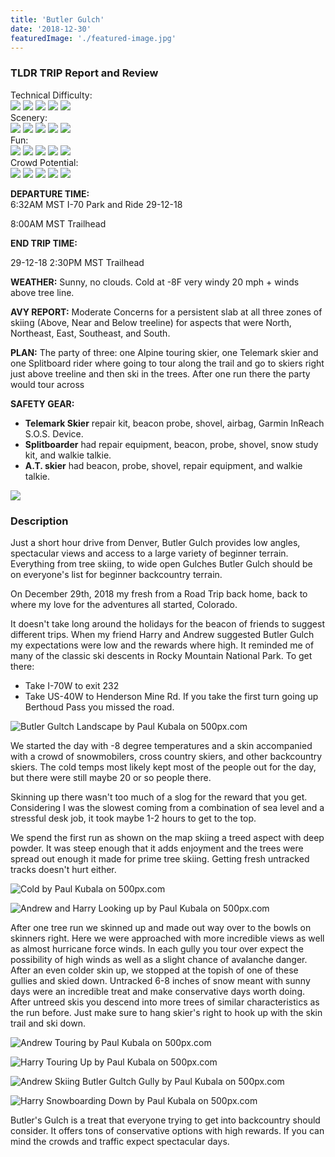 ```yaml
---
title: 'Butler Gulch'
date: '2018-12-30'
featuredImage: './featured-image.jpg'
---
```


<h3>TLDR TRIP Report and Review</h3>

<div class="ratting-grid">
  <div class="col">
    Technical Difficulty:
  </div>
  <div class="col">
    <img src="https://i.imgur.com/BbRJqcu.png" />
    <img src="https://i.imgur.com/YG99sE7.png" />
    <img src="https://i.imgur.com/YG99sE7.png" />
    <img src="https://i.imgur.com/YG99sE7.png" />
    <img src="https://i.imgur.com/YG99sE7.png" />
  </div>
</div>

<div class="ratting-grid">
  <div class="col">
  Scenery:
  </div>
  <div class="col">
    <img src="https://i.imgur.com/BbRJqcu.png" />
    <img src="https://i.imgur.com/BbRJqcu.png" />
    <img src="https://i.imgur.com/BbRJqcu.png" />
    <img src="https://i.imgur.com/BbRJqcu.png" />
    <img src="https://i.imgur.com/YG99sE7.png" />
  </div>
</div>

<div class="ratting-grid">
  <div class="col">
    Fun:
  </div>
  <div class="col">
    <img src="https://i.imgur.com/BbRJqcu.png" />
    <img src="https://i.imgur.com/BbRJqcu.png" />
    <img src="https://i.imgur.com/BbRJqcu.png" />
    <img src="https://i.imgur.com/BbRJqcu.png" />
    <img src="https://i.imgur.com/YG99sE7.png" />
  </div>
</div>

<div class="ratting-grid">
  <div class="col">
  Crowd Potential:
  </div>
  <div class="col">
    <img src="https://i.imgur.com/BbRJqcu.png" />
    <img src="https://i.imgur.com/BbRJqcu.png" />
    <img src="https://i.imgur.com/BbRJqcu.png" />
    <img src="https://i.imgur.com/BbRJqcu.png" />
    <img src="https://i.imgur.com/YG99sE7.png" />
  </div>
</div>

<div class="chunk">

**DEPARTURE TIME:**  
6:32AM MST I-70 Park and Ride 29-12-18

8:00AM MST Trailhead

</div>

<div class="chunk">

**END TRIP TIME:**

29-12-18 2:30PM MST Trailhead

</div>
<div class="chunk">

**WEATHER:** Sunny, no clouds. Cold at -8F very windy 20 mph + winds above tree line.

</div>

<div class="chunk">

**AVY REPORT:** Moderate Concerns for a persistent slab at all three zones of skiing (Above, Near and Below treeline) for aspects that were North, Northeast, East, Southeast, and South.

</div>
<div class="chunk">

**PLAN:** The party of three: one Alpine touring skier, one Telemark skier and one Splitboard rider where going to tour along the trail and go to skiers right just above treeline and then ski in the trees. After one run there the party would tour across

</div>

<div class="chunk">

**SAFETY GEAR:**

- **Telemark Skier** repair kit, beacon probe, shovel, airbag, Garmin InReach S.O.S. Device.
- **Splitboarder** had repair equipment, beacon, probe, shovel, snow study kit, and walkie talkie.
- **A.T. skier** had beacon, probe, shovel, repair equipment, and walkie talkie.
  </div>
  <div class="topo-map">
    <img src='https://i.imgur.com/rc0CQFh.jpg' />
  </div>

<h3>Description</h3>
Just a short hour drive from Denver, Butler Gulch provides low angles, spectacular views and access to a large variety of beginner terrain. Everything from tree skiing, to wide open Gulches Butler Gulch should be on everyone's list for beginner backcountry terrain.

On December 29th, 2018 my fresh from a Road Trip back home, back to where my love for the adventures all started, Colorado.

It doesn't take long around the holidays for the beacon of friends to suggest different trips. When my friend Harry and Andrew suggested Butler Gulch my expectations were low and the rewards where high. It reminded me of many of the classic ski descents in Rocky Mountain National Park. To get there:

- Take I-70W to exit 232
- Take US-40W to Henderson Mine Rd. If you take the first turn going up Berthoud Pass you missed the road.

<!--Landscape-->
<div class='picture-container'>
    <img src='https://drscdn.500px.org/photo/290925955/m%3D900/v2?user_id=9643357&webp=true&sig=f0deee3850720832e5a629b6fa5683fbd23fd08d11754aaa0700bc246c68fb24' alt='Butler Gultch Landscape by Paul Kubala on 500px.com'>
  <a href='https://500px.com/photo/290925955/butler-gultch-landscape-by-paul-kubala' alt='Butler Gultch Landscape by Paul Kubala on 500px.com'></a>
</div>

We started the day with -8 degree temperatures and a skin accompanied with a crowd of snowmobilers, cross country skiers, and other backcountry skiers. The cold temps most likely kept most of the people out for the day, but there were still maybe 20 or so people there.

Skinning up there wasn't too much of a slog for the reward that you get. Considering I was the slowest coming from a combination of sea level and a stressful desk job, it took maybe 1-2 hours to get to the top.

We spend the first run as shown on the map skiing a treed aspect with deep powder. It was steep enough that it adds enjoyment and the trees were spread out enough it made for prime tree skiing. Getting fresh untracked tracks doesn't hurt either.

<!--Harry Frozen-->
<div class='picture-container'>
  <p>
    <img src='https://drscdn.500px.org/photo/290926655/m%3D900/v2?user_id=9643357&webp=true&sig=dea7394d679e7c99750ec5d6fcc23f69f0a13db23e6a1d6a8efa62dd8a5aa9ca' alt='Cold by Paul Kubala on 500px.com'>
  </p>
  <a href='https://500px.com/photo/290926655/cold-by-paul-kubala' alt='Cold by Paul Kubala on 500px.com'></a>
</div>

<!--Andrew and Harry Looking up-->
<div class='picture-container'>
  <p>
    <img src='https://drscdn.500px.org/photo/290926007/m%3D900/v2?user_id=9643357&webp=true&sig=15f2253b28211c61bca89937e7e4dfb5f92719a19bec1b6f26efb69871a7a605' alt='Andrew and Harry Looking up by Paul Kubala on 500px.com'>
  </p>
  <a href='https://500px.com/photo/290926007/andrew-and-harry-looking-up-by-paul-kubala' alt='Andrew and Harry Looking up by Paul Kubala on 500px.com'></a>
</div>

After one tree run we skinned up and made out way over to the bowls on skinners right. Here we were approached with more incredible views as well as almost hurricane force winds. In each gully you tour over expect the possibility of high winds as well as a slight chance of avalanche danger. After an even colder skin up, we stopped at the topish of one of these gullies and skied down. Untracked 6-8 inches of snow meant with sunny days were an incredible treat and make conservative days worth doing. After untreed skis you descend into more trees of similar characteristics as the run before. Just make sure to hang skier's right to hook up with the skin trail and ski down.

<div class='picture-container'>
  <p>
    <img src='https://drscdn.500px.org/photo/290926023/m%3D900/v2?user_id=9643357&webp=true&sig=ef818861d0c1823c960ef4554a2ef7a1a8d0ad46f922961efa822cbb3eb79695' alt='Andrew Touring by Paul Kubala on 500px.com'>
  </p>
  <a href='https://500px.com/photo/290926023/andrew-touring-by-paul-kubala' alt='Andrew Touring by Paul Kubala on 500px.com'></a>
</div>
<div class='picture-container'>
  <p>
    <img src='https://drscdn.500px.org/photo/290926027/m%3D900/v2?user_id=9643357&webp=true&sig=184b01fb23a1fc553217d84d15ab86e94e47da8d024c018bf880f21ef2b5290d' alt='Harry Touring Up by Paul Kubala on 500px.com'>
  </p>
  <a href='https://500px.com/photo/290926027/harry-touring-up-by-paul-kubala' alt='Harry Touring Up by Paul Kubala on 500px.com'></a>
</div>
<div class='picture-container'>
  <p>
    <img src='https://drscdn.500px.org/photo/290925913/m%3D900/v2?user_id=9643357&webp=true&sig=a45cde97cc45e71be16314bcc2a99c2e7b1381c199021257128e67b7f05bfecf' alt='Andrew Skiing Butler Gultch Gully by Paul Kubala on 500px.com'>
  </p>
  <a href='https://500px.com/photo/290925913/andrew-skiing-butler-gultch-gully-by-paul-kubala' alt='Andrew Skiing Butler Gultch Gully by Paul Kubala on 500px.com'></a>
</div>
<div class='picture-container'>
  <p>
    <img src='https://drscdn.500px.org/photo/290926675/m%3D900/v2?user_id=9643357&webp=true&sig=9d46a61be0a009782a30dc1c1fd69e6261aa5f85304a44e356a2f1e88fb81837' alt='Harry Snowboarding Down by Paul Kubala on 500px.com'>
  </p>
  <a href='https://500px.com/photo/290926675/harry-snowboarding-down-by-paul-kubala' alt='Harry Snowboarding Down by Paul Kubala on 500px.com'></a>
</div>

Butler's Gulch is a treat that everyone trying to get into backcountry should consider. It offers tons of conservative options with high rewards. If you can mind the crowds and traffic expect spectacular days.
